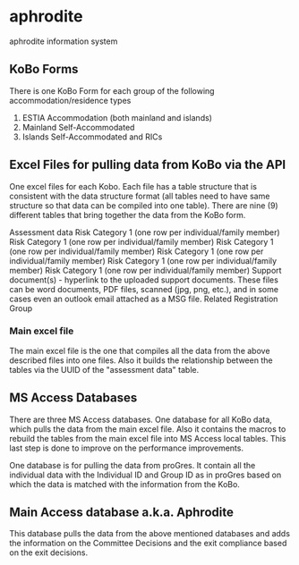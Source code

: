 # aphrodite

aphrodite information system

## KoBo Forms

There is one KoBo Form for each group of the following accommodation/residence types

1. ESTIA Accommodation (both mainland and islands)
2. Mainland Self-Accommodated
3. Islands Self-Accommodated and RICs

## Excel Files for pulling data from KoBo via the API

One excel files for each Kobo. Each file has a table structure that is consistent with the data structure format (all tables need to have same structure so that data can be compiled into one table). There are nine (9) different tables that bring together the data from the KoBo form.

Assessment data
Risk Category 1 (one row per individual/family member)
Risk Category 1 (one row per individual/family member)
Risk Category 1 (one row per individual/family member)
Risk Category 1 (one row per individual/family member)
Risk Category 1 (one row per individual/family member)
Risk Category 1 (one row per individual/family member)
Support document(s) - hyperlink to the uploaded support documents. These files can be word documents, PDF files, scanned (jpg, png, etc.), and in some cases even an outlook email attached as a MSG file.
Related Registration Group

### Main excel file

The main excel file is the one that compiles all the data from the above described files into one files. Also it builds the relationship between the tables via the UUID of the "assessment data" table.

## MS Access Databases

There are three MS Access databases.
One database for all KoBo data, which pulls the data from the main excel file. Also it contains the macros to rebuild the tables from the main excel file into MS Access local tables. This last step is done to improve on the performance improvements.

One database is for pulling the data from proGres. It contain all the individual data with the Individual ID and Group ID as in proGres based on which the data is matched with the information from the KoBo.

## Main Access database a.k.a. Aphrodite

This database pulls the data from the above mentioned databases and adds the information on the Committee Decisions and the exit compliance based on the exit decisions.
